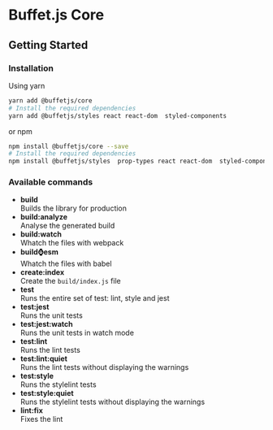 # Buffet.js Core

## Getting Started

### Installation

Using yarn

```bash
yarn add @buffetjs/core
# Install the required dependencies
yarn add @buffetjs/styles react react-dom  styled-components
```

or npm

```bash
npm install @buffetjs/core --save
# Install the required dependencies
npm install @buffetjs/styles  prop-types react react-dom  styled-components --save
```

### Available commands

- **build**<br/>
  Builds the library for production
- **build:analyze**<br/>
  Analyse the generated build
- **build:watch**<br/>
  Whatch the files with webpack
- **build:watch:esm**<br/>
  Whatch the files with babel
- **create:index**<br/>
  Create the `build/index.js` file
- **test**<br/>
  Runs the entire set of test: lint, style and jest
- **test:jest**<br/>
  Runs the unit tests
- **test:jest:watch**<br/>
  Runs the unit tests in watch mode
- **test:lint**<br/>
  Runs the lint tests
- **test:lint:quiet**<br/>
  Runs the lint tests without displaying the warnings
- **test:style**<br/>
  Runs the stylelint tests
- **test:style:quiet**<br/>
  Runs the stylelint tests without displaying the warnings
- **lint:fix**<br/>
  Fixes the lint
